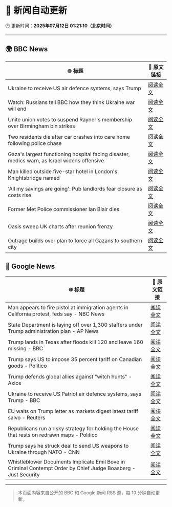 # 🧠 新闻自动更新

🕒 更新时间：**2025年07月12日 01:21:10（北京时间）**

---

## 🌍 BBC News

| 🌐 标题 | 🔗 原文链接 |
|--------|-------------|
| Ukraine to receive US air defence systems, says Trump | [阅读全文](https://www.bbc.com/news/articles/crl04200dp4o) |
| Watch: Russians tell BBC how they think Ukraine war will end | [阅读全文](https://www.bbc.com/news/videos/c1wp55wqq0lo) |
| Unite union votes to suspend Rayner's membership over Birmingham bin strikes | [阅读全文](https://www.bbc.com/news/articles/cx24de0d9rdo) |
| Two residents die after car crashes into care home following police chase | [阅读全文](https://www.bbc.com/news/articles/c9w1n78qq8lo) |
| Gaza's largest functioning hospital facing disaster, medics warn, as Israel widens offensive | [阅读全文](https://www.bbc.com/news/articles/cdx5zeywgrgo) |
| Man killed outside five-star hotel in London's Knightsbridge named | [阅读全文](https://www.bbc.com/news/articles/cqjq9zjq7djo) |
| 'All my savings are going': Pub landlords fear closure as costs rise | [阅读全文](https://www.bbc.com/news/articles/cvg8llxmnx7o) |
| Former Met Police commissioner Ian Blair dies | [阅读全文](https://www.bbc.com/news/articles/cj61d0rd9gjo) |
| Oasis sweep UK charts after reunion frenzy | [阅读全文](https://www.bbc.com/news/articles/cly8zz3439xo) |
| Outrage builds over plan to force all Gazans to southern city | [阅读全文](https://www.bbc.com/news/articles/c9dgv7v1d06o) |

## 📰 Google News

| 🌐 标题 | 🔗 原文链接 |
|--------|-------------|
| Man appears to fire pistol at immigration agents in California protest, feds say - NBC News | [阅读全文](https://news.google.com/rss/articles/CBMitgFBVV95cUxOUUJFdGlMU2MtVmM1NWQ4WlVEeDhyUUMzQnNuM2pXYlRHMHg1WjZjcTFHYUJ3MTl5YXdvMzJJcVc0Q0ZzOWZPWktKcHRzWHdIdDdYdGxjck1UdjlUQnNfeGhhQjlEMGo4dmVfSi00aUdOOHBhbEdTbEV1dWMyM2txYllNM3prbWpWNjVBNjJsU3JBTlc1cEtxc3lqYTBucFVDdDNBekhycGNVZDE5eURfYS16dThsd9IBVkFVX3lxTE1YUy1INFZULTluV1IwbHdRWkhqRjdJV1NhanZnZFNFdmxYU3pvV1ZXVFh5Ylh1Z2R6RGVXNHR5cHdyUFBjcXctVURlZF9FWWpPRHdUb2pn?oc=5) |
| State Department is laying off over 1,300 staffers under Trump administration plan - AP News | [阅读全文](https://news.google.com/rss/articles/CBMiqgFBVV95cUxQbXk1VmFpd1NzSk9sVDlUMk5EblZBQ0ZvTktjem5ERUFkZnh3SmZaUVNpZlZsLWUtbFEyRGdvVmY2ZW01d0t3ZEVlUEJKUFdDdnVmVDl1N2xLS1FXNUVRTUUwWE9wV2FfWlVGTkxrVWY0bnVac3hBc0t3d28xcEdmc0c1THdxZ29pcUtGU1I5MUNaWVgtS21lR2VqY1BBQ0RSMWdrR0t3OENNZw?oc=5) |
| Trump lands in Texas after floods kill 120 and leave 160 missing - BBC | [阅读全文](https://news.google.com/rss/articles/CBMiVEFVX3lxTE5zZGNzYU9KS1NDbExlN3J1TmVLSVI0UEJMNk5sYjJiRmhzZ1JPOHltNmw5LW1PcWRJejF4MXZaN2dUcEVVNkRVek82QjNqRjNqYlh1VA?oc=5) |
| Trump says US to impose 35 percent tariff on Canadian goods - Politico | [阅读全文](https://news.google.com/rss/articles/CBMimAFBVV95cUxOUWRqeFhfbTEwcUFoRzRlTWhxZXNXVDdERG1zVndyM1lZRVA5Wkdjb0tqVUI1RlYzUXRUZkxIWm1TaFJpWU1lcnp2c1lUVmMtTFdkUUl6ZTZaMERHZXQ1QWNJWEFBVzNOdjhJSzZjTkNrWGdVTklIUl94ZFItcUF4Y2ZyZzdOOUxEWGM4MWFicUNOUTBRNlltVg?oc=5) |
| Trump defends global allies against "witch hunts" - Axios | [阅读全文](https://news.google.com/rss/articles/CBMiggFBVV95cUxQUWxiUDBBVHVFczRzTzJMMUtOMXFEWGZnamJ3bWlScUhpOWxvYTRZTEh6YlZ0RURWNlBRbGZJRnJWTDN3bW5hcEdYOTlvRkE4Q1FfaEhSRXU0VjBCU19YalBSV3RDU2NJb1V0SVEtYnJCbk0wazZMVGp2alJGNlBIN2hn?oc=5) |
| Ukraine to receive US Patriot air defence systems, says Trump - BBC | [阅读全文](https://news.google.com/rss/articles/CBMiWkFVX3lxTE5tMXZQWTA2TEtQejY5UmhHZkRsUkxmQXNrdk9Nc2pXM1M2ZEhFZjRtNmlFaVZOcUsyMkl2enh4WlE5UlJ2WDNPXzBJY3lDekJZYlIzSzU3Rmo0UdIBX0FVX3lxTFA3MTl2eGdMZVJpSDduVU9HcDRwSWtUV29UNnRlSElkTERGUEJaZm41S0dTX3UxWTN3MFNSX3ZYY0JRUk54MDJZelVhY1J1MTdlM0pOOHZhbUxDb2haZlNz?oc=5) |
| EU waits on Trump letter as markets digest latest tariff salvo - Reuters | [阅读全文](https://news.google.com/rss/articles/CBMipwFBVV95cUxQSHVReFMwQ1pPcXVpRTNvSERWZHRIdUNsQ2NkQXM2WC1Ta1BDTk5jNU1Zbi1YbnNMOE4tNEtGQ2pfLWlHWU9hdHprN1BGWTNkUlhISGtzSE5pYjA1ODY5ejFtRGRJWmRuWXktTEZLTmFqOTYycHZObVctaW12NEROTGN1OVU3TDh3MEMyTllmR2ZoTlAyOHdZamFWOVo2TmVjLVljazlUTQ?oc=5) |
| Republicans run a risky strategy for holding the House that rests on redrawn maps - Politico | [阅读全文](https://news.google.com/rss/articles/CBMieEFVX3lxTFBCZktRelVPMGlMcGJOMGVwUHAwQmYxVElhWVU0OVFFVjg1U3VYRzdBSTlUTXVZLTVKdWlnT0xBRVN3dUhBcjJ4N1QtdEhTbnlxbjZGV3A4SEVFYzZkMzhUY1FlV0lzN3hsWXIyUVRsd3BHM3NrNThvNQ?oc=5) |
| Trump says he struck deal to send US weapons to Ukraine through NATO - CNN | [阅读全文](https://news.google.com/rss/articles/CBMif0FVX3lxTE9aWmNSbzh4dHVZb1NmS1Q3anhFcndKZ1hhQXlYY3FreWJsXzJKMFQ4V3ZOQnc0a0pWeEpnaExnVVhvYmdaNXdRbFpNQWtVTEphUjltYlYwRlkxSlZ5VG9MUmdmV0FtM2xLWWNQTlZyYW9xMHV2bnF5TC1kdnNxU2PSAYQBQVVfeXFMUGdLVGtVbWI2MDN2NTMzUjRRcG5PQmc4ZDBiMjBPTjVJeVFlek1ua2xjZkI4THVBdnZ3QkgycHVXR28tSTFnakNYcFJFYk5saGhWRy1PbFFjNnRKd1FhVFU1UDN1TGFBVEtzMXY3N0I5ZElWaEE4bG94Q3NSMUFRekZMSDhl?oc=5) |
| Whistleblower Documents Implicate Emil Bove in Criminal Contempt Order by Chief Judge Boasberg - Just Security | [阅读全文](https://news.google.com/rss/articles/CBMid0FVX3lxTE1CaHk1bDB2RURrU3NZZzdKZ2lSLVBDY1JNZUR5VXU4OUFZVVU3eVlkWHUySkQwc3B2eE5ZUS1URkdXM0hTbTh1WURCUjRYaTc5bE5vUmNGbmp3dWlwUV9aV1BUcnE1b3ZEU3dZdXZnZE1zRUpNMFEw?oc=5) |

---
> 本页面内容来自公开的 BBC 和 Google 新闻 RSS 源，每 10 分钟自动更新。